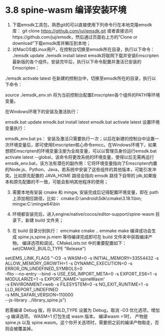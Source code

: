 # 3.8 spine-wasm 编译安装环境
1. 下载emsdk工具包，熟悉git的可以直接使用下列命令行在本地克隆emsdk库：
git clone https://github.com/juj/emsdk.git
或者直接访问https://github.com/juj/emsdk，然后通过页面右上方的“Clone or download”下载emsdk库并解压到本地；
2. 对MacOS或Linux用户，在控制台切换至emsdk所在目录，执行以下命令：
./emsdk update
./emsdk install latest
emsdk将联网下载并安装Emscripten最新版的各个组件。安装完毕后，执行以下命令配置并激活已安装的Emscripten：

./emsdk activate latest
在新建的控制台中，切换至emsdk所在的目录，执行以下命令：

source ./emsdk_env.sh
将为当前控制台配置Emscripten各个组件的PATH等环境变量。

在Windows环境下的安装及激活执行：

emsdk.bat update
emsdk.bat install latest
emsdk.bat activate latest
设置环境变量执行：

emsdk_env.bat
ps： 安装及激活只需要执行一次；以后在新建的控制台中设置一次环境变量后，即可使用Emscripten核心命令emcc。在Windows环境下，如果想把Emscripten的环境变量注册为全局变量，可以以管理员身份运行emsdk.bat activate latest --global，该命令将更改系统的环境变量，使得以后无需再运行emsdk_env.bat，该方法有潜在的副作用：它将环境变量指向了Emscripten内置的Node.js、Python、Java，若系统中安装了这些组件的其他版本，可能引发冲突。比如原先配置的 JAVA_HOME 路径会指向 emsdk 路径下自带的 jdk,如果版本和原先配置的不一致，可能会影响其他程序的使用；

3. 需要本地有安装 cmake 和 mingw, 安装完成后记得配置环境变量，即在 path 上添加相应路径，比如：
cmake:D:\android\Sdk\cmake\3.18.1\bin;
mingw:C:\mingw64\bin

4. 环境都安装完后，进入engine/native/cocos/editor-support/spine-wasm 目录下，新建 build 文件夹；
   
5. 在 build 目录分别执行：
emcmake cmake ..
emmake make
编译成功会生成 spine.js,spine.js.mem
等待编译完成即可在 build 文件夹中获取编译产物。
编译选项和调试。CMakeLists.txt 中的重要配置如下：
set(CMAKE_BUILD_TYPE "Release")

set(EMS_LINK_FLAGS "-O3 -s WASM=0 -s INITIAL_MEMORY=33554432 -s ALLOW_MEMORY_GROWTH=1 -s DYNAMIC_EXECUTION=0 -s ERROR_ON_UNDEFINED_SYMBOLS=0 \
        -flto --no-entry --bind -s USE_ES6_IMPORT_META=0 -s EXPORT_ES6=1 -s MODULARIZE=1 -s EXPORT_NAME='spineWasm' \
        -s ENVIRONMENT=web -s FILESYSTEM=0 -s NO_EXIT_RUNTIME=1 -s LLD_REPORT_UNDEFINED \
        -s MIN_SAFARI_VERSION=110000 \
        --js-library ../library_spine.js")

若需编译 Debug 版，将 BUILD_TYPE 设置为 Debug，取消 -O3 优化选项，增加 -g 编译选项。
WASM=1 打包生成 wasm 版本。
编译wasm =1时， 产物是spine.js 以及 spine.wasm。这个你开关选项时，需要把之前的编译产物取走，否则会被覆盖掉。
